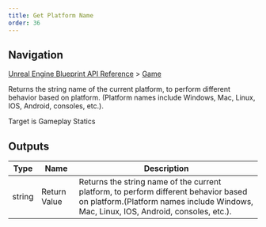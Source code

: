 ```yaml
---
title: Get Platform Name
order: 36
---
```

## Navigation

[Unreal Engine Blueprint API Reference](https://dev.epicgames.com/documentation/en-us/unreal-engine/BlueprintAPI) > [Game](https://dev.epicgames.com/documentation/en-us/unreal-engine/BlueprintAPI/Game)

Returns the string name of the current platform, to perform different behavior based on platform.
(Platform names include Windows, Mac, Linux, IOS, Android, consoles, etc.).

Target is Gameplay Statics

## Outputs

| Type | Name | Description |
| --- | --- | --- |
| string | Return Value | Returns the string name of the current platform, to perform different behavior based on platform.(Platform names include Windows, Mac, Linux, IOS, Android, consoles, etc.). |

